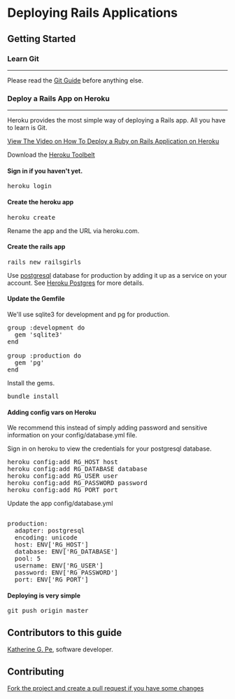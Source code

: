# Deploying Rails Applications

## Getting Started

### Learn Git
-------------------------

Please read the <a href="http://railsgirls.pinoyrb.org/git">Git Guide</a> before anything else.

### Deploy a Rails App on Heroku
-------------------------

Heroku provides the most simple way of deploying a Rails app. All you have to learn is Git.

<a href="http://vimeo.com/53217192" target="_blank">View The Video on How To Deploy a Ruby on Rails Application on Heroku</a>

Download the <a href="https://toolbelt.heroku.com/" target="_blank">Heroku Toolbelt</a>

#### Sign in if you haven't yet.

<pre>
heroku login
</pre>

#### Create the heroku app

<pre>
heroku create
</pre>

Rename the app and the URL via heroku.com.

#### Create the rails app

<pre>
rails new railsgirls
</pre>

Use <a href="http://www.postgresql.org/" target="_blank">postgresql</a> database for production by adding it up as a service on your account. See <a href="https://postgres.heroku.com/" target="_blank">Heroku Postgres</a> for more details.

#### Update the Gemfile

We'll use sqlite3 for development and pg for production.


<pre>
group :development do
  gem 'sqlite3'
end

group :production do
  gem 'pg'
end
</pre>

Install the gems.

<pre>
bundle install
</pre>

#### Adding config vars on Heroku

We recommend this instead of simply adding password and sensitive information on your config/database.yml file.

Sign in on heroku to view the credentials for your postgresql database.

<pre>
heroku config:add RG_HOST host
heroku config:add RG_DATABASE database
heroku config:add RG_USER user
heroku config:add RG_PASSWORD password
heroku config:add RG_PORT port
</pre>

Update the app config/database.yml

<pre>

production:
  adapter: postgresql
  encoding: unicode
  host: ENV['RG_HOST']
  database: ENV['RG_DATABASE']
  pool: 5
  username:	ENV['RG_USER']
  password: ENV['RG_PASSWORD']
  port: ENV['RG_PORT']
</pre>

#### Deploying is very simple

<pre>
git push origin master
</pre>


## Contributors to this guide

<a href ="https://blog.bridgeutiopiaweb.com" target="_blank"> Katherine G. Pe</a>, software developer.


## Contributing

<a href ="https://github.com/railsgirls-ph/rails-girls-manila-2012" target="_blank"> Fork the project and create a pull request if you have some changes</a>
